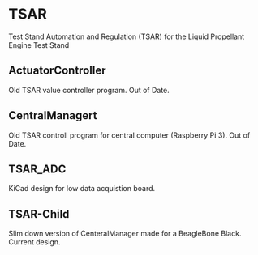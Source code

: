 # TSAR
Test Stand Automation and Regulation (TSAR) for the Liquid Propellant Engine Test Stand

## ActuatorController
Old TSAR value controller program. Out of Date. 

## CentralManagert
Old TSAR controll program for central computer (Raspberry Pi 3). Out of Date. 

## TSAR_ADC
KiCad design for low data acquistion board.

## TSAR-Child
Slim down version of CenteralManager made for a BeagleBone Black. Current design.

